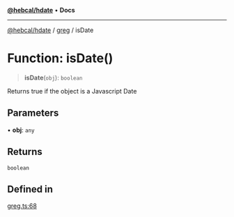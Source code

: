 [**@hebcal/hdate**](../../../README.md) • **Docs**

***

[@hebcal/hdate](../../../globals.md) / [greg](../README.md) / isDate

# Function: isDate()

> **isDate**(`obj`): `boolean`

Returns true if the object is a Javascript Date

## Parameters

• **obj**: `any`

## Returns

`boolean`

## Defined in

[greg.ts:68](https://github.com/hebcal/hdate-js/blob/0598d33c365bb80f37dc49c0f800617668c63a8d/src/greg.ts#L68)
